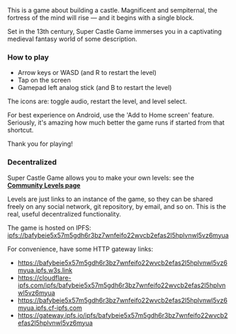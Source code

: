 This is a game about building a castle. Magnificent and sempiternal, the fortress of the mind will rise — and it begins with a single block.

Set in the 13th century, Super Castle Game immerses you in a captivating medieval fantasy world of some description.

### How to play

- Arrow keys or WASD (and R to restart the level)
- Tap on the screen
- Gamepad left analog stick (and B to restart the level)

The icons are: toggle audio, restart the level, and level select.

For best experience on Android, use the 'Add to Home screen' feature. Seriously, it's amazing how much better the game runs if started from that shortcut.

Thank you for playing!


### Decentralized

Super Castle Game allows you to make your own levels: see the [**Community Levels page**](//github.com/mvasilkov/super2023/tree/master/levels#super-castle-game-community-levels)

Levels are just links to an instance of the game, so they can be shared freely on any social network, git repository, by email, and so on. This is the real, useful decentralized functionality.

The game is hosted on IPFS:
<ipfs://bafybeie5x57m5gdh6r3bz7wnfeifo22wvcb2efas2l5hplvnwl5vz6myua>

For convenience, have some HTTP gateway links:

- <https://bafybeie5x57m5gdh6r3bz7wnfeifo22wvcb2efas2l5hplvnwl5vz6myua.ipfs.w3s.link>
- <https://cloudflare-ipfs.com/ipfs/bafybeie5x57m5gdh6r3bz7wnfeifo22wvcb2efas2l5hplvnwl5vz6myua>
- <https://bafybeie5x57m5gdh6r3bz7wnfeifo22wvcb2efas2l5hplvnwl5vz6myua.ipfs.cf-ipfs.com>
- <https://gateway.ipfs.io/ipfs/bafybeie5x57m5gdh6r3bz7wnfeifo22wvcb2efas2l5hplvnwl5vz6myua>
